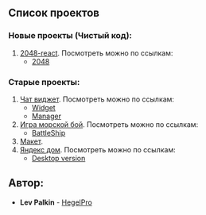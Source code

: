 ## Список проектов

### Новые проекты (Чистый код):
1. [2048-react](https://github.com/HegelPro/2048-react). Посмотреть можно по ссылкам:
	* [2048](http://194.146.38.143:8081/)

### Старые проекты:
1. [Чат виджет](https://github.com/HegelPro/chatWidget). Посмотреть можно по ссылкам:
	* [Widget](http://194.146.38.143:8080/chat-client/)
	* [Manager](http://194.146.38.143:8080/chat-manager/)
2. [Игра морской бой](https://github.com/HegelPro/BattleShip). Посмотреть можно по ссылкам:
	* [BattleShip](http://194.146.38.143:8080/battle-ship/)
3. [Макет](https://github.com/HegelPro/makeup).
4. [Яндекс дом](https://github.com/HegelPro/ya). Посмотреть можно по ссылкам:
	* [Desktop version](https://hegelpro.github.io/yandex-shri/desktop/)

## Автор:

* **Lev Palkin** - [HegelPro](https://github.com/HegelPro)
